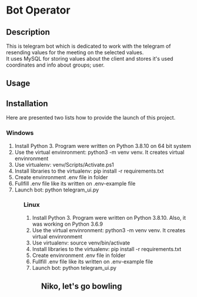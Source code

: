 <h1>Bot Operator</h1>
<h2>Description</h2>
<p>
    This is telegram bot which is dedicated to work with the telegram of resending values for the meeting on the selected values.<br>
    It uses MySQL for storing values about the client and stores it's used coordinates and info about groups; user.
</p>
<h2>Usage</h2>
<h2>Installation</h2>
<p>
    Here are presented two lists how to provide the launch of this project.
</p>
<h3>Windows</h3>
<ol>
    <li>Install Python 3. Program were written on Python 3.8.10 on 64 bit system</li>
    <li>Use the virtual envinronment: python3 -m venv venv. It creates virtual envinronment</li>
    <li>Use virtualenv: venv/Scripts/Activate.ps1</li>
    <li>Install libraries to the virtualenv: pip install -r requirements.txt</li>
    <li>Create envinronment .env file in folder</li>
    <li>Fullfill .env file like its written on .env-example file</li>
    <li>Launch bot: python telegram_ui.py</li>
<ol>
<h3>Linux</h3>
<ol>
    <li>Install Python 3. Program were written on Python 3.8.10. Also, it was working on Python 3.6.9</li>
    <li>Use the virtual envinronment: python3 -m venv venv. It creates virtual envinronment</li>
    <li>Use virtualenv: source venv/bin/activate</li>
    <li>Install libraries to the virtualenv: pip install -r requirements.txt</li>
    <li>Create envinronment .env file in folder</li>
    <li>Fullfill .env file like its written on .env-example file</li>
    <li>Launch bot: python telegram_ui.py</li>
<ol>
<h2>Niko, let's go bowling</h2>